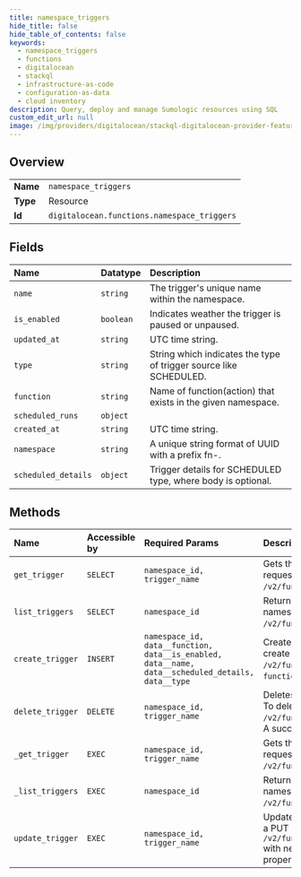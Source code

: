 ```yaml
---
title: namespace_triggers
hide_title: false
hide_table_of_contents: false
keywords:
  - namespace_triggers
  - functions
  - digitalocean    
  - stackql
  - infrastructure-as-code
  - configuration-as-data
  - cloud inventory
description: Query, deploy and manage Sumologic resources using SQL
custom_edit_url: null
image: /img/providers/digitalocean/stackql-digitalocean-provider-featured-image.png
---
```

  
    

## Overview
<table><tbody>
<tr><td><b>Name</b></td><td><code>namespace_triggers</code></td></tr>
<tr><td><b>Type</b></td><td>Resource</td></tr>
<tr><td><b>Id</b></td><td><code>digitalocean.functions.namespace_triggers</code></td></tr>
</tbody></table>

## Fields
| Name | Datatype | Description |
|:-----|:---------|:------------|
| `name` | `string` | The trigger's unique name within the namespace. |
| `is_enabled` | `boolean` | Indicates weather the trigger is paused or unpaused. |
| `updated_at` | `string` | UTC time string. |
| `type` | `string` | String which indicates the type of trigger source like SCHEDULED. |
| `function` | `string` | Name of function(action) that exists in the given namespace. |
| `scheduled_runs` | `object` |  |
| `created_at` | `string` | UTC time string. |
| `namespace` | `string` | A unique string format of UUID with a prefix fn-. |
| `scheduled_details` | `object` | Trigger details for SCHEDULED type, where body is optional.<br /> |
## Methods
| Name | Accessible by | Required Params | Description |
|:-----|:--------------|:----------------|:------------|
| `get_trigger` | `SELECT` | `namespace_id, trigger_name` | Gets the trigger details. To get the trigger details, send a GET request to `/v2/functions/namespaces/$NAMESPACE_ID/triggers/$TRIGGER_NAME`. |
| `list_triggers` | `SELECT` | `namespace_id` | Returns a list of triggers associated with the current user and namespace. To get all triggers, send a GET request to `/v2/functions/namespaces/$NAMESPACE_ID/triggers`. |
| `create_trigger` | `INSERT` | `namespace_id, data__function, data__is_enabled, data__name, data__scheduled_details, data__type` | Creates a new trigger for a given function in a namespace. To create a trigger, send a POST request to `/v2/functions/namespaces/$NAMESPACE_ID/triggers` with the `name`, `function`, `type`, `is_enabled` and `scheduled_details` properties. |
| `delete_trigger` | `DELETE` | `namespace_id, trigger_name` | Deletes the given trigger.<br />To delete trigger, send a DELETE request to `/v2/functions/namespaces/$NAMESPACE_ID/triggers/$TRIGGER_NAME`.<br />A successful deletion returns a 204 response. |
| `_get_trigger` | `EXEC` | `namespace_id, trigger_name` | Gets the trigger details. To get the trigger details, send a GET request to `/v2/functions/namespaces/$NAMESPACE_ID/triggers/$TRIGGER_NAME`. |
| `_list_triggers` | `EXEC` | `namespace_id` | Returns a list of triggers associated with the current user and namespace. To get all triggers, send a GET request to `/v2/functions/namespaces/$NAMESPACE_ID/triggers`. |
| `update_trigger` | `EXEC` | `namespace_id, trigger_name` | Updates the details of the given trigger. To update a trigger, send a PUT request to `/v2/functions/namespaces/$NAMESPACE_ID/triggers/$TRIGGER_NAME` with new values for the `is_enabled ` or `scheduled_details` properties. |
